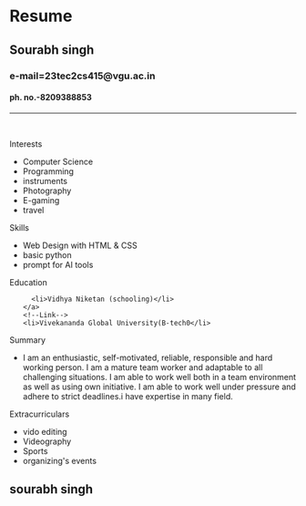 <div id="header"></div>
<div class="left"></div>
<div class="stuff">
  <br><br>
  <h1>Resume</h1>
  <h2>Sourabh singh</h2>
  <h3>e-mail=23tec2cs415@vgu.ac.in</h3>
  <h4>ph. no.-8209388853</h4>
  <hr />
  <br>
  <p class="head">Interests</p>
  <ul>
    <li>Computer Science</li>
    <li>Programming</li>
    <li>instruments</li>
    <li>Photography</li>
    <li>E-gaming</li>
    <li>travel</li>
  </ul>
  <p class="head">Skills</p>
  <ul>
    <li>Web Design with HTML & CSS</li>
    <li>basic python</li>
    <li>prompt for AI tools</li>
  </ul>
  <p class="head">Education</p>
  <ul>

      <li>Vidhya Niketan (schooling)</li>
    </a>
    <!--Link-->
    <li>Vivekananda Global University(B-tech0</li>
  </ul>
  <p class="head">Summary</p>
  <ul>
    <li>I am an enthusiastic, self-motivated, reliable, responsible and hard working person. I am a mature team worker and adaptable to all challenging situations. I am able to work well both in a team environment as well as using own initiative. I am able to work well under pressure and adhere to strict deadlines.i have expertise in many field.</li>
  </ul>
  <p class="head">Extracurriculars</p>
  <ul>
    <li>vido editing</li>
    <li>Videography</li>
    <li>Sports</li>
    <li>organizing's events</li>
  </ul>
</div>
<div class="right"></div>
<div id="footer">
  <h2 id="name">sourabh singh</h2></div>
